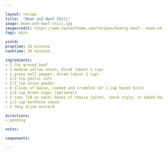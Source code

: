 ```yaml
---

layout: recipe
title:  "Bean and Beef Chili"
image: bean-and-beef-chili.jpg
imagecredit: https://www.tasteofhome.com/recipes/hearty-beef---bean-chili
tags: main

yield:
preptime: 25 minutes
cooktime: 30 minutes

ingredients:
- 1 lbs ground beef
- 1 medium yellow onion, diced (about 1 cup)
- 1 green bell pepper, diced (about 1 cup)
- 1/2 tsp garlic salt
- 1/2 tsp onion powder
- 8 slices of bacon, cooked and crumbled (or 1 cup bacon bits)
- 1/4 cup brown sugar (optional)
- 2 cans (28-oz each) beans of choice (pinto, ranch style, or baked beans)
- 1/2 cup barbecue sauce
- 2 Tbsp dijon mustard

directions:
- pending

notes: 

components:

---
```


